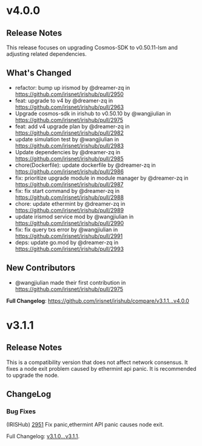 # v4.0.0

## Release Notes

This release focuses on upgrading Cosmos-SDK to v0.50.11-lsm and adjusting related dependencies.

## What's Changed

* refactor: bump up irismod by @dreamer-zq in <https://github.com/irisnet/irishub/pull/2950>
* feat: upgrade to v4 by @dreamer-zq in <https://github.com/irisnet/irishub/pull/2963>
* Upgrade cosmos-sdk in irishub to v0.50.10 by @wangjiulian in <https://github.com/irisnet/irishub/pull/2975>
* feat: add v4 upgrade plan by @dreamer-zq in <https://github.com/irisnet/irishub/pull/2982>
* update simulation test by @wangjiulian in <https://github.com/irisnet/irishub/pull/2983>
* Update dependencies by @dreamer-zq in <https://github.com/irisnet/irishub/pull/2985>
* chore(Dockerfile): update dockerfile by @dreamer-zq in <https://github.com/irisnet/irishub/pull/2986>
* fix: prioritize upgrade module in module manager by @dreamer-zq in <https://github.com/irisnet/irishub/pull/2987>
* fix: fix start command by @dreamer-zq in <https://github.com/irisnet/irishub/pull/2988>
* chore: update ethermint by @dreamer-zq in <https://github.com/irisnet/irishub/pull/2989>
* update irismod service mod by @wangjiulian in <https://github.com/irisnet/irishub/pull/2990>
* fix: fix query txs error by @wangjiulian in <https://github.com/irisnet/irishub/pull/2991>
* deps: update go.mod by @dreamer-zq in <https://github.com/irisnet/irishub/pull/2993>

## New Contributors

* @wangjiulian made their first contribution in <https://github.com/irisnet/irishub/pull/2975>

**Full Changelog**: <https://github.com/irisnet/irishub/compare/v3.1.1...v4.0.0>

# v3.1.1

## Release Notes

This is a compatibility version that does not affect network consensus. It fixes a node exit problem caused by ethermint api panic. It is recommended to upgrade the node.

## ChangeLog

### Bug Fixes

(IRISHub) [2951](https://github.com/irisnet/irishub/issues/2951) Fix panic,ethermint API panic causes node exit.

Full Changelog: [v3.1.0...v3.1.1](https://github.com/irisnet/irishub/compare/v3.1.0...v3.1.1).
